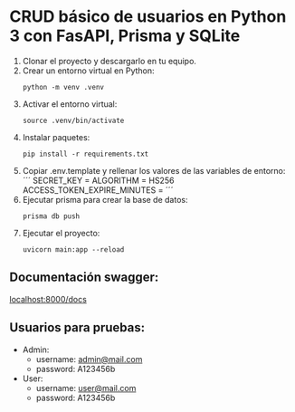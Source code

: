 # CRUD básico de usuarios en Python 3 con FasAPI, Prisma y SQLite

1. Clonar el proyecto y descargarlo en tu equipo.
2. Crear un entorno virtual en Python:
   ```
   python -m venv .venv
   ```
3. Activar el entorno virtual:
   ```
   source .venv/bin/activate
   ```
4. Instalar paquetes:
   ```
   pip install -r requirements.txt
   ```
5. Copiar .env.template y rellenar los valores de las variables de entorno:
   ´´´
   SECRET_KEY = 
   ALGORITHM = HS256
   ACCESS_TOKEN_EXPIRE_MINUTES = 
   ´´´
5. Ejecutar prisma para crear la base de datos:
   ```
   prisma db push
   ```
6. Ejecutar el proyecto:
   ```
   uvicorn main:app --reload
   ````

## Documentación swagger:

[localhost:8000/docs](http://localhost:8000/docs)

## Usuarios para pruebas:

- Admin:
  - username: admin@mail.com
  - password: A123456b
- User:
  - username: user@mail.com
  - password: A123456b
